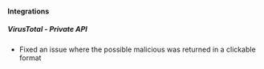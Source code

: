 
#### Integrations
##### VirusTotal - Private API
- Fixed an issue where the possible malicious was returned in a clickable format 
